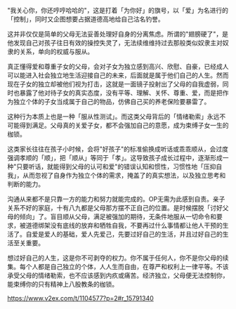 "我关心你，你还哼哼哈哈的"，这是打着「为你好」的旗号，以「爱」为名进行的「控制」，同时又企图想要占据道德高地给自己沽名钓誉。

这并非仅仅是简单的父母无法妥善处理好自身的分离焦虑。所谓的"翅膀硬了"，是他发现自己对孩子往日有效的操控失灵了，无法续维维持过去那般类似奴隶主对奴隶的关系，单向的权威与服从。

真正懂得爱和尊重子女的父母，会对子女为独立感到高兴、欣慰、自豪，已经成人可以能进入社会独立地生活迎接自己的未来，后面就是属于他们自己的人生。然而现在子女的独立却被他们视为打击，这就是一面镜子投射出了父母的自我虚弱，同时也暴露了他对待子女的真实态度，没有平等、理解、关怀、尊重、爱，而是把作为独立个体的子女当成属于自己的物品，仿佛自己买的养老保险要暴雷了。

这种行为本质上也是一种「服从性测试」。而这类父母背后的「情绪勒索」永远不可能得到满足。父母真的关爱子女，都不会强加自己的意愿，成为束缚子女一生的枷锁。

这类家长往往在孩子小时候，会将"好孩子"的标准偷换成听话或乖乖顺从，会过度强调孝顺的「顺」，把「顺从」等同于「孝」。这导致孩子成长过程中，逐渐形成一种"只要听话，就能得到父母的认可和爱"的错误认知和惯性，习惯性地「压抑自我」，从而忽视了自身作为独立个体的需求，掩盖了的真实想法，以及独立思考和判断的能力。

沟通从来都不是只靠一方的能力和努力就能完成的。OP无需为此感到自责。亲子关系不好的家庭，十有八九都是父母那方摆不正自己的位置。是时候摆脱「讨好父母的倾向」了。盲目顺从父母，满足被强加的期待，无条件地服从一切命令和要求，被道德绑架没有底线的放弃和牺牲自我，不要再过什么事情都让他人干预的生活了。自爱是爱人的基础，爱人先爱己，先要过好自己的生活，并且过好自己的生活至关重要。

想过好自己的人生，这是你不可剥夺的权力。你不属于任何人，你不是你父母的续集。每个人都是自己独立的个体，人人生而自由，在尊严和权利上一律平等。不该承受父母的情绪勒索，也不应该感到内疚或痛苦。经济独立，父母便无法控制你，能束缚你的只有精神上八股教条的枷锁。

https://www.v2ex.com/t/1104577?p=2#r_15791340

